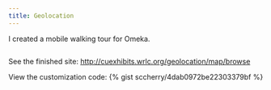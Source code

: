 ```yaml
---
title: Geolocation
---
```


I created a mobile walking tour for Omeka.

<img src="https://farm6.staticflickr.com/5459/17036107448_44ba5a27a4_n.jpg" alt="">

See the finished site:
http://cuexhibits.wrlc.org/geolocation/map/browse

View the customization code:
{% gist sccherry/4dab0972be22303379bf %}
